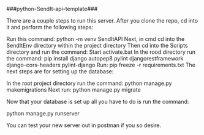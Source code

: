 ###python-SendIt-api-template###

There are a couple steps to run this server. After you clone the repo, cd into it and perform the following steps:

Run this command: python -m venv SendItAPI
Next, in cmd cd into the SendItEnv directory within the project directory
Then cd into the Scripts directory and run the command: Start activate.bat
In the rood directory run the command: pip install django autopep8 pylint djangorestframework django-cors-headers pylint-django
Run: pip freeze -r requirements.txt
The next steps are for setting up the database:

In the root project directory run the command: python manage.py makemigrations
Next run: python manage.py migrate

Now that your database is set up all you have to do is run the command:

python manage.py runserver

You can test your new server out in postman if you so desire.